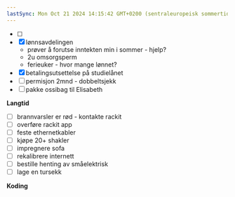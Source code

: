 ```yaml
---
lastSync: Mon Oct 21 2024 14:15:42 GMT+0200 (sentraleuropeisk sommertid)
---
```

- [ ] 
- [x] lønnsavdelingen 
	- prøver å forutse inntekten min i sommer - hjelp?
	- 2u omsorgsperm
	- ferieuker - hvor mange lønnet?
- [x] betalingsutsettelse på studielånet
- [ ] permisjon 2mnd - dobbeltsjekk
- [ ] pakke ossibag til Elisabeth

**Langtid**
- [ ] brannvarsler er rød - kontakte rackit
- [ ] overføre rackit app
- [ ] feste ethernetkabler 
- [ ] kjøpe 20+ shakler 
- [ ] impregnere sofa 
- [ ] rekalibrere internett
- [ ] bestille henting av småelektrisk
- [ ] lage en tursekk

**Koding**